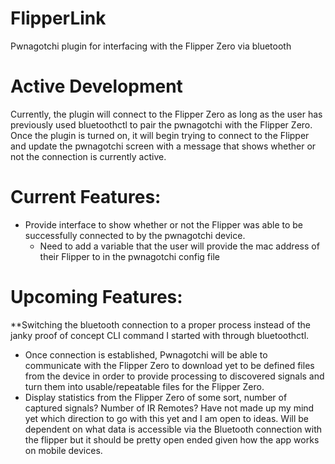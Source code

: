 # FlipperLink
Pwnagotchi plugin for interfacing with the Flipper Zero via bluetooth

# Active Development
Currently, the plugin will connect to the Flipper Zero as long as the user has previously used bluetoothctl to pair the pwnagotchi with the Flipper Zero. Once the plugin is turned on, it will begin trying to connect to the Flipper and update the pwnagotchi screen with a message that shows whether or not the connection is currently active.

# Current Features:
-   Provide interface to show whether or not the Flipper was able to be successfully connected to by the pwnagotchi device.
    + Need to add a variable that the user will provide the mac address of their Flipper to in the pwnagotchi config file

# Upcoming Features:
**Switching the bluetooth connection to a proper process instead of the janky proof of concept CLI command I started with through bluetoothctl. 

-   Once connection is established, Pwnagotchi will be able to communicate with the Flipper Zero to download yet to be defined files from the device in order to provide processing to discovered signals and turn them into usable/repeatable files for the Flipper Zero.
-   Display statistics from the Flipper Zero of some sort, number of captured signals? Number of IR Remotes? Have not made up my mind yet which direction to go with this yet and I am open to ideas. Will be dependent on what data is accessible via the Bluetooth connection with the flipper but it should be pretty open ended given how the app works on mobile devices.
